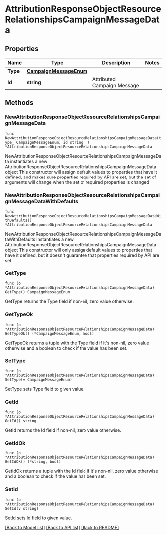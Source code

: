 # AttributionResponseObjectResourceRelationshipsCampaignMessageData

## Properties

Name | Type | Description | Notes
------------ | ------------- | ------------- | -------------
**Type** | [**CampaignMessageEnum**](CampaignMessageEnum.md) |  | 
**Id** | **string** | Attributed Campaign Message | 

## Methods

### NewAttributionResponseObjectResourceRelationshipsCampaignMessageData

`func NewAttributionResponseObjectResourceRelationshipsCampaignMessageData(type_ CampaignMessageEnum, id string, ) *AttributionResponseObjectResourceRelationshipsCampaignMessageData`

NewAttributionResponseObjectResourceRelationshipsCampaignMessageData instantiates a new AttributionResponseObjectResourceRelationshipsCampaignMessageData object
This constructor will assign default values to properties that have it defined,
and makes sure properties required by API are set, but the set of arguments
will change when the set of required properties is changed

### NewAttributionResponseObjectResourceRelationshipsCampaignMessageDataWithDefaults

`func NewAttributionResponseObjectResourceRelationshipsCampaignMessageDataWithDefaults() *AttributionResponseObjectResourceRelationshipsCampaignMessageData`

NewAttributionResponseObjectResourceRelationshipsCampaignMessageDataWithDefaults instantiates a new AttributionResponseObjectResourceRelationshipsCampaignMessageData object
This constructor will only assign default values to properties that have it defined,
but it doesn't guarantee that properties required by API are set

### GetType

`func (o *AttributionResponseObjectResourceRelationshipsCampaignMessageData) GetType() CampaignMessageEnum`

GetType returns the Type field if non-nil, zero value otherwise.

### GetTypeOk

`func (o *AttributionResponseObjectResourceRelationshipsCampaignMessageData) GetTypeOk() (*CampaignMessageEnum, bool)`

GetTypeOk returns a tuple with the Type field if it's non-nil, zero value otherwise
and a boolean to check if the value has been set.

### SetType

`func (o *AttributionResponseObjectResourceRelationshipsCampaignMessageData) SetType(v CampaignMessageEnum)`

SetType sets Type field to given value.


### GetId

`func (o *AttributionResponseObjectResourceRelationshipsCampaignMessageData) GetId() string`

GetId returns the Id field if non-nil, zero value otherwise.

### GetIdOk

`func (o *AttributionResponseObjectResourceRelationshipsCampaignMessageData) GetIdOk() (*string, bool)`

GetIdOk returns a tuple with the Id field if it's non-nil, zero value otherwise
and a boolean to check if the value has been set.

### SetId

`func (o *AttributionResponseObjectResourceRelationshipsCampaignMessageData) SetId(v string)`

SetId sets Id field to given value.



[[Back to Model list]](../README.md#documentation-for-models) [[Back to API list]](../README.md#documentation-for-api-endpoints) [[Back to README]](../README.md)


